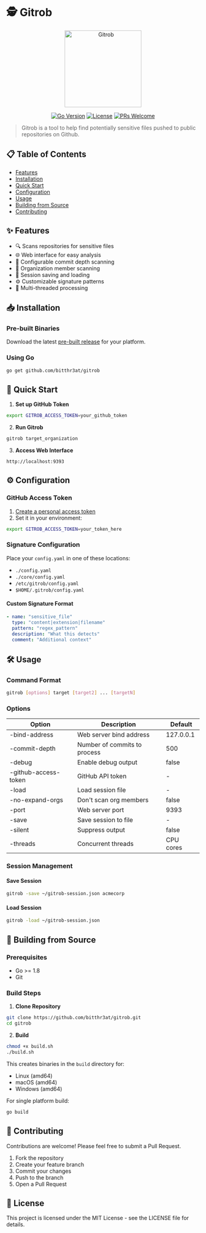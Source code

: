 # 🕵️ Gitrob

<p align="center">
  <img src="https://github.com/bitthr3at/gitrob/raw/master/static/images/gopher_full.png" alt="Gitrob" width="200" />
</p>

<div align="center">

[![Go Version](https://img.shields.io/badge/Go-%3E%3D%201.8-blue.svg)](https://golang.org/)
[![License](https://img.shields.io/badge/License-MIT-yellow.svg)](https://opensource.org/licenses/MIT)
[![PRs Welcome](https://img.shields.io/badge/PRs-welcome-brightgreen.svg)](http://makeapullrequest.com)

</div>

> Gitrob is a tool to help find potentially sensitive files pushed to public repositories on Github.

## 📋 Table of Contents
- [Features](#-features)
- [Installation](#-installation)
- [Quick Start](#-quick-start)
- [Configuration](#-configuration)
- [Usage](#-usage)
- [Building from Source](#-building-from-source)
- [Contributing](#-contributing)

## ✨ Features
- 🔍 Scans repositories for sensitive files
- 🌐 Web interface for easy analysis
- 🔄 Configurable commit depth scanning
- 👥 Organization member scanning
- 💾 Session saving and loading
- ⚙️ Customizable signature patterns
- 🚀 Multi-threaded processing

## 📥 Installation

### Pre-built Binaries
Download the latest [pre-built release](https://github.com/bitthr3at/gitrob/releases) for your platform.

### Using Go
```bash
go get github.com/bitthr3at/gitrob
```

## 🚀 Quick Start

1. **Set up GitHub Token**
```bash
export GITROB_ACCESS_TOKEN=your_github_token
```

2. **Run Gitrob**
```bash
gitrob target_organization
```

3. **Access Web Interface**
```
http://localhost:9393
```

## ⚙️ Configuration

### GitHub Access Token
1. [Create a personal access token](https://help.github.com/articles/creating-a-personal-access-token-for-the-command-line/)
2. Set it in your environment:
```bash
export GITROB_ACCESS_TOKEN=your_token_here
```

### Signature Configuration
Place your `config.yaml` in one of these locations:
- `./config.yaml`
- `./core/config.yaml`
- `/etc/gitrob/config.yaml`
- `$HOME/.gitrob/config.yaml`

#### Custom Signature Format
```yaml
- name: "sensitive_file"
  type: "content|extension|filename"
  pattern: "regex_pattern"
  description: "What this detects"
  comment: "Additional context"
```

## 🛠️ Usage

### Command Format
```bash
gitrob [options] target [target2] ... [targetN]
```

### Options
| Option | Description | Default |
|--------|-------------|---------|
| -bind-address | Web server bind address | 127.0.0.1 |
| -commit-depth | Number of commits to process | 500 |
| -debug | Enable debug output | false |
| -github-access-token | GitHub API token | - |
| -load | Load session file | - |
| -no-expand-orgs | Don't scan org members | false |
| -port | Web server port | 9393 |
| -save | Save session to file | - |
| -silent | Suppress output | false |
| -threads | Concurrent threads | CPU cores |

### Session Management

#### Save Session
```bash
gitrob -save ~/gitrob-session.json acmecorp
```

#### Load Session
```bash
gitrob -load ~/gitrob-session.json
```

## 🔨 Building from Source

### Prerequisites
- Go >= 1.8
- Git

### Build Steps
1. **Clone Repository**
```bash
git clone https://github.com/bitthr3at/gitrob.git
cd gitrob
```

2. **Build**
```bash
chmod +x build.sh
./build.sh
```

This creates binaries in the `build` directory for:
- Linux (amd64)
- macOS (amd64)
- Windows (amd64)

For single platform build:
```bash
go build
```

## 🤝 Contributing
Contributions are welcome! Please feel free to submit a Pull Request.

1. Fork the repository
2. Create your feature branch
3. Commit your changes
4. Push to the branch
5. Open a Pull Request

## 📄 License
This project is licensed under the MIT License - see the LICENSE file for details.
